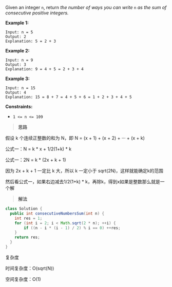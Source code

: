 Given an integer `n`, return *the number of ways you can write* `n` *as the sum of consecutive positive integers.*

**Example 1:**

```
Input: n = 5
Output: 2
Explanation: 5 = 2 + 3
```

**Example 2:**

```
Input: n = 9
Output: 3
Explanation: 9 = 4 + 5 = 2 + 3 + 4
```

**Example 3:**

```
Input: n = 15
Output: 4
Explanation: 15 = 8 + 7 = 4 + 5 + 6 = 1 + 2 + 3 + 4 + 5
```

**Constraints:**

- `1 <= n <= 109`

> **思路**

假设 k 个连续正整数的和为 N，即 N = (x + 1) + (x + 2) + ··· + (x + k)

公式一：N = k * x + 1/2(1+k) * k

公式一：2N = k * (2x + k + 1)

因为 2x + k + 1 一定比 k 大，所以 k 一定小于 sqrt(2N)，这样就能确定k的范围

然后看公式一，如果右边减去1/2(1+k) * k，再除k，得到x如果是整数那么就是一个解

> **解法**

```java
class Solution {
  public int consecutiveNumbersSum(int n) {
    int res = 1;
    for (int i = 2; i < Math.sqrt(2 * n); ++i) {
        if ((n - i * (i - 1) / 2) % i == 0) ++res;
    }
    return res;
  }
}
```

复杂度

时间复杂度：O(sqrt(N))

空间复杂度：O(1)

